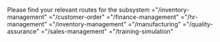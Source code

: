Please find your relevant routes for the subsystem
       ="/inventory-management" 
       ="/customer-order" 
       ="/finance-management" 
       ="/hr-management" 
       ="/inventory-management" 
       ="/manufacturing" 
       ="/quality-assurance" 
       ="/sales-management"
       ="/training-simulation"